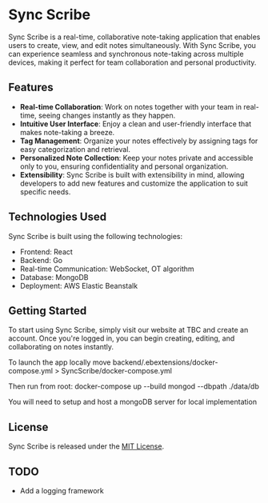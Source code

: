 # Sync Scribe

Sync Scribe is a real-time, collaborative note-taking application that enables users to create, view, and edit notes simultaneously. With Sync Scribe, you can experience seamless and synchronous note-taking across multiple devices, making it perfect for team collaboration and personal productivity.

## Features

- **Real-time Collaboration**: Work on notes together with your team in real-time, seeing changes instantly as they happen.
- **Intuitive User Interface**: Enjoy a clean and user-friendly interface that makes note-taking a breeze.
- **Tag Management**: Organize your notes effectively by assigning tags for easy categorization and retrieval.
- **Personalized Note Collection**: Keep your notes private and accessible only to you, ensuring confidentiality and personal organization.
- **Extensibility**: Sync Scribe is built with extensibility in mind, allowing developers to add new features and customize the application to suit specific needs.

## Technologies Used

Sync Scribe is built using the following technologies:

- Frontend: React
- Backend: Go
- Real-time Communication: WebSocket, OT algorithm
- Database: MongoDB
- Deployment: AWS Elastic Beanstalk

## Getting Started

To start using Sync Scribe, simply visit our website at TBC and create an account. Once you're logged in, you can begin creating, editing, and collaborating on notes instantly.

To launch the app locally move backend/.ebextensions/docker-compose.yml > SyncScribe/docker-compose.yml

Then run from root: docker-compose up --build 
                    mongod --dbpath ./data/db


You will need to setup and host a mongoDB server for local implementation

## License

Sync Scribe is released under the [MIT License](LICENSE).

## TODO

- Add a logging framework